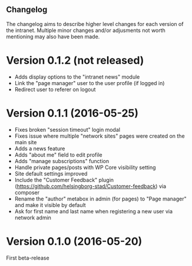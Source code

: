 Changelog
---------

The changelog aims to describe higher level changes for each version of the intranet. Multiple minor changes and/or adjusments not worth mentioning may also have been made.

Version 0.1.2 (not released)
============================
- Adds display options to the "intranet news" module
- Link the "page manager" user to the user profile (if logged in)
- Redirect user to referer on logout

Version 0.1.1 (2016-05-25)
==========================
- Fixes broken "session timeout" login modal
- Fixes issue where multiple "network sites" pages were created on the main site
- Adds a news feature
- Adds "about me" field to edit profile
- Adds "manage subscriptions" function
- Handle private pages/posts with WP Core visibility setting
- Site default settings improved
- Include the "Customer Feedback" plugin (https://github.com/helsingborg-stad/Customer-feedback) via composer
- Rename the "author" metabox in admin (for pages) to "Page manager" and make it visible by default
- Ask for first name and last name when registering a new user via network admin

Version 0.1.0 (2016-05-20)
==========================
First beta-release
